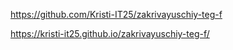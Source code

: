 https://github.com/Kristi-IT25/zakrivayuschiy-teg-f

https://kristi-it25.github.io/zakrivayuschiy-teg-f/